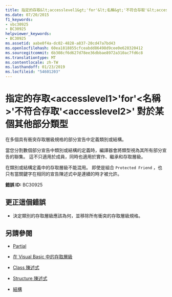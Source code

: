 ```yaml
---
title: 指定的存取&lt;accesslevel1&gt;'for'&lt;名稱&gt;'不符合存取'&lt;accesslevel2&gt;' 對於某個其他部分類型
ms.date: 07/20/2015
f1_keywords:
- vbc30925
- BC30925
helpviewer_keywords:
- BC30925
ms.assetid: aabe0f4a-dc02-4828-a837-20cd47a7bd43
ms.openlocfilehash: 60ea1818855cfceabdd86498d9cee0e628320412
ms.sourcegitcommit: 6b308cf6d627d78ee36dbbae8972a310ac7fd6c8
ms.translationtype: MT
ms.contentlocale: zh-TW
ms.lasthandoff: 01/23/2019
ms.locfileid: "54601203"
---
```

# <a name="specified-access-ltaccesslevel1gt-for-ltpartialtypenamegt-does-not-match-the-access-ltaccesslevel2gt-specified-on-one-of-its-other-partial-types"></a>指定的存取&lt;accesslevel1&gt;'for'&lt;名稱&gt;'不符合存取'&lt;accesslevel2&gt;' 對於某個其他部分類型
在多個具有衝突存取層級規格的部分宣告中定義類別或結構。  
  
 當您分割數個部分宣告中類別或結構的定義時，編譯器會將類型視為其所有部分宣告的聯集。 這不只適用於成員，同時也適用於實作、繼承和存取層級。  
  
 在類別或結構定義中的存取層級不能混用。 即使是組合 `Protected Friend` ，也只有當關鍵字在相同的宣告陳述式中是連續的時才被允許。  
  
 **錯誤 ID:** BC30925  
  
## <a name="to-correct-this-error"></a>更正這個錯誤  
  
-   決定類別的存取層級應該為何，並移除所有衝突的存取層級規格。  
  
## <a name="see-also"></a>另請參閱
- [Partial](../../visual-basic/language-reference/modifiers/partial.md)
- [在 Visual Basic 中的存取層級](../../visual-basic/programming-guide/language-features/declared-elements/access-levels.md)
- [Class 陳述式](../../visual-basic/language-reference/statements/class-statement.md)
- [Structure 陳述式](../../visual-basic/language-reference/statements/structure-statement.md)

- [結構](../../visual-basic/programming-guide/language-features/data-types/structures.md)

